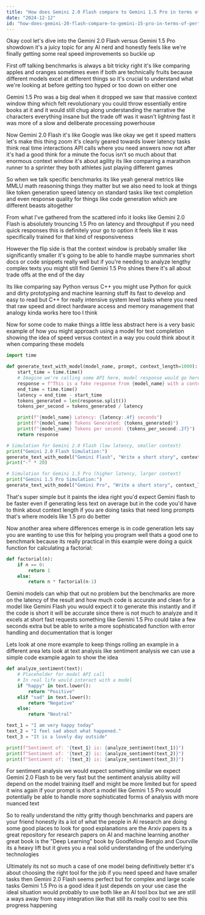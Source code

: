```yaml
---
title: "How does Gemini 2.0 Flash compare to Gemini 1.5 Pro in terms of performance and benchmarks?"
date: "2024-12-12"
id: "how-does-gemini-20-flash-compare-to-gemini-15-pro-in-terms-of-performance-and-benchmarks"
---
```


Okay cool let's dive into the Gemini 2.0 Flash versus Gemini 1.5 Pro showdown it's a juicy topic for any AI nerd and honestly feels like we're finally getting some real speed improvements so buckle up

First off talking benchmarks is always a bit tricky right it's like comparing apples and oranges sometimes even if both are technically fruits because different models excel at different things so it's crucial to understand what we're looking at before getting too hyped or too down on either one

Gemini 1.5 Pro was a big deal when it dropped we saw that massive context window thing which felt revolutionary you could throw essentially entire books at it and it would still chug along understanding the narrative the characters everything insane but the trade off was it wasn't lightning fast it was more of a slow and deliberate processing powerhouse

Now Gemini 2.0 Flash it's like Google was like okay we get it speed matters let's make this thing zoom it's clearly geared towards lower latency tasks think real time interactions API calls where you need answers now not after it's had a good think for a minute the focus isn't so much about that enormous context window it's about agility its like comparing a marathon runner to a sprinter they both athletes just playing different games

So when we talk specific benchmarks its like yeah general metrics like MMLU math reasoning things they matter but we also need to look at things like token generation speed latency on standard tasks like text completion and even response quality for things like code generation which are different beasts altogether

From what I've gathered from the scattered info it looks like Gemini 2.0 Flash is absolutely trouncing 1.5 Pro on latency and throughput if you need quick responses this is definitely your go to option it feels like it was specifically trained for that kind of responsiveness

However the flip side is that the context window is probably smaller like significantly smaller it's going to be able to handle maybe summaries short docs or code snippets really well but if you're needing to analyze lengthy complex texts you might still find Gemini 1.5 Pro shines there it's all about trade offs at the end of the day

Its like comparing say Python versus C++ you might use Python for quick and dirty prototyping and machine learning stuff its fast to develop and easy to read but C++ for really intensive system level tasks where you need that raw speed and direct hardware access and memory management that analogy kinda works here too I think

Now for some code to make things a little less abstract here is a very basic example of how you might approach using a model for text completion showing the idea of speed versus context in a way you could think about it when comparing these models

```python
import time

def generate_text_with_model(model_name, prompt, context_length=1000):
    start_time = time.time()
    # Imagine we're calling some API here, model response would go here
    response = f"This is a fake response from {model_name} with a context of {context_length} tokens. " * context_length  # Simulating response
    end_time = time.time()
    latency = end_time - start_time
    tokens_generated = len(response.split())
    tokens_per_second = tokens_generated / latency

    print(f"{model_name} Latency: {latency:.4f} seconds")
    print(f"{model_name} Tokens Generated: {tokens_generated}")
    print(f"{model_name} Tokens per second: {tokens_per_second:.2f}")
    return response

# Simulation for Gemini 2.0 Flash (low latency, smaller context)
print("Gemini 2.0 Flash Simulation:")
generate_text_with_model("Gemini Flash", "Write a short story", context_length = 200)
print("-" * 20)

# Simulation for Gemini 1.5 Pro (higher latency, larger context)
print("Gemini 1.5 Pro Simulation:")
generate_text_with_model("Gemini Pro", "Write a short story", context_length = 1000)

```

That's super simple but it paints the idea right you'd expect Gemini flash to be faster even if generating less text on average but in the code you'd have to think about context length if you are doing tasks that need long prompts that's where models like 1.5 pro do better

Now another area where differences emerge is in code generation lets say you are wanting to use this for helping you program well thats a good one to benchmark because its really practical in this example were doing a quick function for calculating a factorial:

```python
def factorial(n):
    if n == 0:
        return 1
    else:
        return n * factorial(n-1)
```

Gemini models can whip that out no problem but the benchmarks are more on the latency of the result and how much code is accurate and clean for a model like Gemini Flash you would expect it to generate this instantly and if the code is short it will be accurate since there is not much to analyze and it excels at short fast requests something like Gemini 1.5 Pro could take a few seconds extra but be able to write a more sophisticated function with error handling and documentation that is longer

Lets look at one more example to keep things rolling an example in a different area lets look at text analysis like sentiment analysis we can use a simple code example again to show the idea

```python
def analyze_sentiment(text):
    # Placeholder for model API call
    # In real life would interact with a model
    if "happy" in text.lower():
        return "Positive"
    elif "sad" in text.lower():
        return "Negative"
    else:
        return "Neutral"

text_1 = "I am very happy today"
text_2 = "I feel sad about what happened."
text_3 = "It is a lovely day outside"

print(f"Sentiment of: '{text_1} is: {analyze_sentiment(text_1)}")
print(f"Sentiment of: '{text_2} is: {analyze_sentiment(text_2)}")
print(f"Sentiment of: '{text_3} is: {analyze_sentiment(text_3)}")

```

For sentiment analysis we would expect something similar we expect Gemini 2.0 Flash to be very fast but the sentiment analysis ability will depend on the model training itself and might be more limited but for speed it wins again if your prompt is short a model like Gemini 1.5 Pro would potentially be able to handle more sophisticated forms of analysis with more nuanced text

So to really understand the nitty gritty though benchmarks and papers are your friend honestly its a lot of what the people in AI research are doing some good places to look for good explanations are the Arxiv papers its a great repository for research papers on AI and machine learning another great book is the "Deep Learning" book by Goodfellow Bengio and Courville its a heavy lift but it gives you a real solid understanding of the underlying technologies

Ultimately its not so much a case of one model being definitively better it's about choosing the right tool for the job if you need speed and have smaller tasks then Gemini 2.0 Flash seems perfect but for complex and large scale tasks Gemini 1.5 Pro is a good idea it just depends on your use case the ideal situation would probably to use both like an AI tool box but we are still a ways away from easy integration like that still its really cool to see this progress happening
